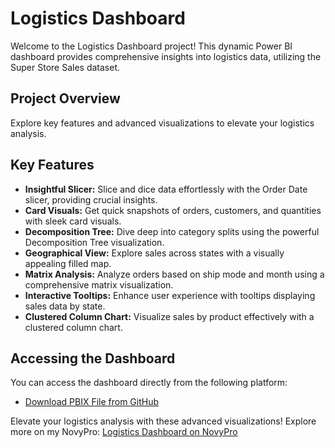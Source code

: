 # Logistics Dashboard

Welcome to the Logistics Dashboard project! This dynamic Power BI dashboard provides comprehensive insights into logistics data, utilizing the Super Store Sales dataset.

## Project Overview

Explore key features and advanced visualizations to elevate your logistics analysis.

## Key Features

- **Insightful Slicer:** Slice and dice data effortlessly with the Order Date slicer, providing crucial insights.
- **Card Visuals:** Get quick snapshots of orders, customers, and quantities with sleek card visuals.
- **Decomposition Tree:** Dive deep into category splits using the powerful Decomposition Tree visualization.
- **Geographical View:** Explore sales across states with a visually appealing filled map.
- **Matrix Analysis:** Analyze orders based on ship mode and month using a comprehensive matrix visualization.
- **Interactive Tooltips:** Enhance user experience with tooltips displaying sales data by state.
- **Clustered Column Chart:** Visualize sales by product effectively with a clustered column chart.

## Accessing the Dashboard

You can access the dashboard directly from the following platform:

- [Download PBIX File from GitHub](https://lnkd.in/gNaq9JEW)

Elevate your logistics analysis with these advanced visualizations! Explore more on my NovyPro: [Logistics Dashboard on NovyPro](https://lnkd.in/g3H9krhK)
